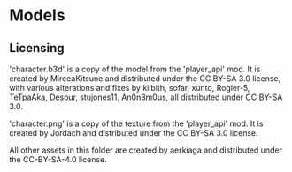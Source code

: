 # Models
## Licensing
'character.b3d' is a copy of the model from the 'player_api' mod. It is created
by MirceaKitsune and distributed under the CC BY-SA 3.0 license, with various
alterations and fixes by kilbith, sofar, xunto, Rogier-5, TeTpaAka, Desour,
stujones11, An0n3m0us, all distributed under CC BY-SA 3.0.

'character.png' is a copy of the texture from the 'player_api' mod. It is
created by Jordach and distributed under the CC BY-SA 3.0 license.

All other assets in this folder are created by aerkiaga and distributed under
the CC-BY-SA-4.0 license.
